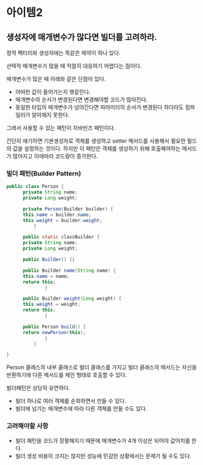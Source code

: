 # 아이템2

## 생성자에 매개변수가 많다면 빌더를 고려하라.

정적 팩터리와 생성자에는 똑같은 제약이 하나 있다.

선택적 매개변수가 많을 때 적절히 대응하기 어렵다는 점이다.

매개변수가 많은 때 아래와 같은 단점이 있다.

- 어떠한 값이 들어가는지 햇갈린다.
- 매개변수의 순서가 변경된다면 변경해야할 코드가 많아진다.
- 동일한 타입의 매개변수가 넘어간다면 파라미터의 순서가 변경된다 하더라도 컴파일러가 알아채지 못한다.

그래서 사용할 수 있는 패턴이 자바빈즈 패턴이다.

간단히 얘기하면 기본생성자로 객체를 생성하고 setter 메서드를 사용해서 필요한 필드의 값을 설정하는 것이다. 하지만 이 패턴은 객체를 생성하기 위해 호출해야하는 메서드가 많아지고 이에따라 코드량이 증가한다.

### 빌더 패턴(Builder Pattern)

```java
public class Person {
      private String name;
      private Long weight;

      private Person(Builder builder) {
      this.name = builder.name;
      this.weight = builder.weight;
          }

      public static classBuilder {
      private String name;
      private Long weight;

      public Builder() {}

      public Builder name(String name) {
      this.name = name;
      return this;
              }

      public Builder weight(Long weight) {
      this.weight = weight;
      return this;
              }

      public Person build() {
      return newPerson(this);
              }
          }

}
```

Person 클래스의 내부 클래스로 빌더 클래스를 가지고 빌더 클래스의 메서드는 자신을 반환하기에 다른 메서드를 체인 형태로 호출할 수 있다.

빌더패턴은 상당히 유연하다.

- 빌더 하나로 여러 객체를 순회하면서 만들 수 있다.
- 빌더에 넘기는 매개변수에 따라 다른 객체를 만들 수도 있다.

### 고려해야할 사항

- 빌더 패턴을 코드가 장황해지기 때문에 매개변수가 4개 이상은 되어야 값어치를 한다.
- 빌더 생성 비용이 크지는 않지만 성능에 민감한 상황에서는 문제가 될 수도 있다.
